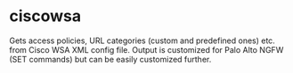 # ciscowsa
Gets access policies, URL categories (custom and predefined ones) etc. from Cisco WSA XML config file.
Output is customized for Palo Alto NGFW (SET commands) but can be easily customized further.
